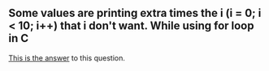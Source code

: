 ## Some values are printing extra times the i (i = 0; i < 10; i++) that i don't want. While using for loop in C


[This is the answer](https://stackoverflow.com/a/57248366/3899431) to this question.
